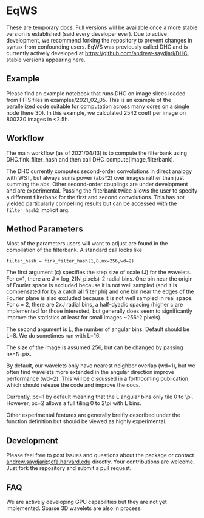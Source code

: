 # EqWS

These are temporary docs. Full versions will be available once a more stable version is established (said every developer ever). Due to active development, we recommend forking the repository to prevent changes in syntax from confounding users. EqWS was previously called DHC and is currently actively developed at https://github.com/andrew-saydjari/DHC, stable versions appearing here.

## Example

Please find an example notebook that runs DHC on image slices loaded from FITS files in examples/2021_02_05. This is an example of the parallelized code suitable for computation across many cores on a single node (here 30). In this example, we calculated 2542 coeff per image on 800230 images in <2.5h. 

## Workflow

The main workflow (as of 2021/04/13) is to compute the filterbank using DHC.fink_filter_hash and then call DHC_compute(image,filterbank).

The DHC currently computes second-order convolutions in direct analogy with WST, but always sums power (abs^2) over images rather than just summing the abs. Other second-order couplings are under development and are experimental. Passing the filterbank twice allows the user to specify a different filterbank for the first and second convolutions. This has not yielded particularly compelling results but can be accessed with the `filter_hash2` implicit arg.

## Method Parameters

Most of the parameters users will want to adjust are found in the compilation of the filterbank. A standard call looks like

`
filter_hash = fink_filter_hash(1,8,nx=256,wd=2)
`

The first argument (c) specifies the step size of scale (J) for the wavelets. For c=1, there are J = log_2(N_pixels)-2 radial bins. One bin near the origin of Fourier space is excluded because it is not well sampled (and it is compensated for by a catch all filter phi) and one bin near the edges of the Fourier plane is also excluded because it is not well sampled in real space. For c = 2, there are 2xJ radial bins, a half-dyadic spacing (higher c are implemented for those interested, but generally does seem to significantly improve the statistics at least for small images ~256^2 pixels).

The second argument is L, the number of angular bins. Default should be L=8. We do sometimes run with L=16. 

The size of the image is assumed 256, but can be changed by passing nx=N_pix.

By default, our wavelets only have nearest neighbor overlap (wd=1), but we often find wavelets more extended in the angular direction improve performance (wd=2). This will be discussed in a forthcoming publication which should release the code and improve the docs.

Currently, pc=1 by default meaning that the L angular bins only tile 0 to \pi. However, pc=2 allows a full tiling 0 to 2\pi with L bins.

Other experimental features are generally breifly described under the function definition but should be viewed as highly experimental.

## Development

Please feel free to post issues and questions about the package or contact andrew.saydjari@cfa.harvard.edu directly. Your contributions are welcome. Just fork the repository and submit a pull request.

## FAQ

We are actively developing GPU capabilities but they are not yet implemented. Sparse 3D wavelets are also in process.
